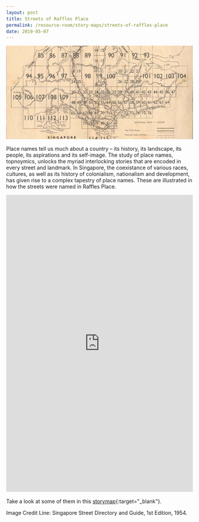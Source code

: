 ```yaml
---
layout: post
title: Streets of Raffles Place
permalink: /resource-room/story-maps/streets-of-raffles-place
date: 2019-05-07
---
```


![Banner for Streets of Raffles Place Story Map](/images/banner-streets-of-raffles-place.jpg)

Place names tell us much about a country – its history, its landscape, its people, its aspirations and its self-image. The study of place names, topnoymics, unlocks the myriad interlocking stories that are encoded in every street and landmark. In Singapore, the coexistance of various races, cultures, as well as its history of colonialism, nationalism and development, has given rise to a complex tapestry of place names. These are illustrated in how the streets were named in Raffles Place.

<iframe src="https://uploads.knightlab.com/storymapjs/04f5c05311b7e48aadefd0cdd269c308/1966-map-1/index.html" frameborder="0" width="100%" height="800"></iframe>

Take a look at some of them in this [storymap](https://uploads.knightlab.com/storymapjs/be07f88bbb474da1dff518b7264b010c/raffles-place-the-streets/index.html){:target="_blank"}.

Image Credit Line: Singapore Street Directory and Guide, 1st Edition, 1954.